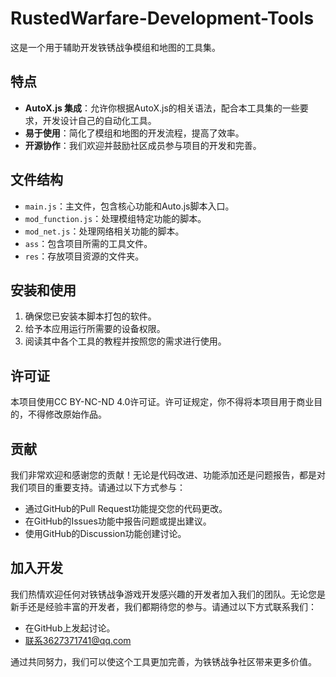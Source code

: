 # RustedWarfare-Development-Tools

这是一个用于辅助开发铁锈战争模组和地图的工具集。

## 特点

- **AutoX.js 集成**：允许你根据AutoX.js的相关语法，配合本工具集的一些要求，开发设计自己的自动化工具。
- **易于使用**：简化了模组和地图的开发流程，提高了效率。
- **开源协作**：我们欢迎并鼓励社区成员参与项目的开发和完善。

## 文件结构

- `main.js`：主文件，包含核心功能和Auto.js脚本入口。
- `mod_function.js`：处理模组特定功能的脚本。
- `mod_net.js`：处理网络相关功能的脚本。
- `ass`：包含项目所需的工具文件。
- `res`：存放项目资源的文件夹。

## 安装和使用

1. 确保您已安装本脚本打包的软件。
2. 给予本应用运行所需要的设备权限。
3. 阅读其中各个工具的教程并按照您的需求进行使用。

## 许可证

本项目使用CC BY-NC-ND 4.0许可证。许可证规定，你不得将本项目用于商业目的，不得修改原始作品。

## 贡献

我们非常欢迎和感谢您的贡献！无论是代码改进、功能添加还是问题报告，都是对我们项目的重要支持。请通过以下方式参与：

- 通过GitHub的Pull Request功能提交您的代码更改。
- 在GitHub的Issues功能中报告问题或提出建议。
- 使用GitHub的Discussion功能创建讨论。

## 加入开发

我们热情欢迎任何对铁锈战争游戏开发感兴趣的开发者加入我们的团队。无论您是新手还是经验丰富的开发者，我们都期待您的参与。请通过以下方式联系我们：

- 在GitHub上发起讨论。
- 联系3627371741@qq.com

通过共同努力，我们可以使这个工具更加完善，为铁锈战争社区带来更多价值。